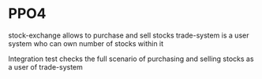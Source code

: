 # PPO4

stock-exchange allows to purchase and sell stocks
trade-system is a user system who can own number of stocks within it

Integration test checks the full scenario of purchasing and selling stocks as a user of trade-system
